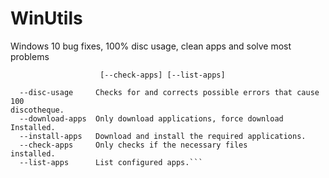 # WinUtils
Windows 10 bug fixes, 100% disc usage, clean apps and solve most problems

```usage: win_utils.py [-h] [--disc-usage] [--download-apps] [--install-apps]
                    [--check-apps] [--list-apps]
                    
  --disc-usage     Checks for and corrects possible errors that cause 100
discotheque.
  --download-apps  Only download applications, force download
Installed.
  --install-apps   Download and install the required applications.
  --check-apps     Only checks if the necessary files
installed.
  --list-apps      List configured apps.```
  
  
  
  
